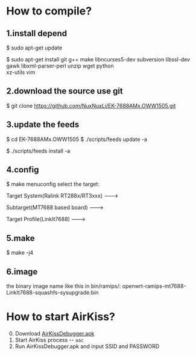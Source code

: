 # How to compile?
## 1.install depend
$ sudo apt-get update

$ sudo apt-get install git g++ make libncurses5-dev subversion libssl-dev gawk libxml-parser-perl unzip wget python \
xz-utils vim
## 2.download the source use git
$ git clone https://github.com/NuxNuxLi/EK-7688AMx.OWW1505.git
## 3.update the feeds
$ cd EK-7688AMx.OWW1505
$ ./scripts/feeds update -a

$ ./scripts/feeds install -a
## 4.config
$ make menuconfig
select the target:

Target System(Ralink RT288x/RT3xxx) --->

Subtarget(MT7688 based board) --->

Target Profile(LinkIt7688) --->

## 5.make
$ make -j4
## 6.image
the binary image name like this in bin/ramips/:
openwrt-ramips-mt7688-LinkIt7688-squashfs-sysupgrade.bin

# How to start AirKiss?

0. Download [AirKissDebugger.apk](http://iot.weixin.qq.com/wiki/doc/wifi/AirKissDebugger.apk)
0. Start AirKiss process -- `aac`
0. Run AirKissDebugger.apk and input SSID and PASSWORD
